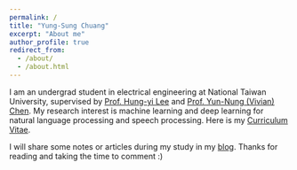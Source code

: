 ```yaml
---
permalink: /
title: "Yung-Sung Chuang"
excerpt: "About me"
author_profile: true
redirect_from: 
  - /about/
  - /about.html
---
```


I am an undergrad student in electrical engineering at National Taiwan University, supervised by [Prof. Hung-yi Lee](http://speech.ee.ntu.edu.tw/~tlkagk/index.html) and [Prof. Yun-Nung (Vivian) Chen](https://www.csie.ntu.edu.tw/~yvchen/). My research interest is machine learning and deep learning for natural language processing and speech processing. Here is my [Curriculum Vitae](/CV/CV.pdf).

 I will share some notes or articles during my study in my [blog](https://voidism.github.io). Thanks for reading and taking the time to comment :)
